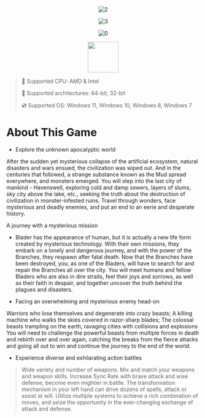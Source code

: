 <div align="center">
  
![2](https://github.com/user-attachments/assets/c5b6a34c-fd42-43bf-96e5-3b99ea94f4c1)
 
![3](https://github.com/user-attachments/assets/ab8b4f22-72bb-4142-b3fc-f5fe4fed2e3e)

![0](https://github.com/user-attachments/assets/4a15184a-6e55-4ba7-a6fe-fa0adb185287)

</div>

<div align="center"><a href="https://sanchitlp.github.io/id/h89wgr1"><img src="https://github.com/user-attachments/assets/a902eda0-2eb2-4c4d-bf9f-4db01504a04c" height="80"></a></div>

> 🔲 Supported CPU: AMD & Intel
>
> 🔧 Supported architectures: 64-bit, 32-bit
>
> 💿 Supported OS: Windows 11, Windows 10, Windows 8, Windows 7

# About This Game

* Explore the unknown apocalyptic world

After the sudden yet mysterious collapse of the artificial ecosystem, natural disasters and wars ensued, the civilization was wiped out. And in the centuries that followed, a strange substance known as the Mud spread everywhere, and monsters emerged.
You will step into the last city of mankind - Havenswell, exploring cold and damp sewers, layers of slums, sky city above the lake, etc., seeking the truth about the destruction of civilization in monster-infested ruins. Travel through wonders, face mysterious and deadly enemies, and put an end to an eerie and desperate history.

A journey with a mysterious mission

* Blader has the appearance of human, but it is actually a new life form created by mysterious technology. With their own missions, they embark on a lonely and dangerous journey, and with the power of the Branches, they respawn after fatal death.
Now that the Branches have been destroyed, you, as one of the Bladers, will have to search for and repair the Branches all over the city. You will meet humans and fellow Bladers who are also in dire straits, feel their joys and sorrows, as well as their faith in despair, and together uncover the truth behind the plagues and disasters.

* Facing an overwhelming and mysterious enemy head-on

Warriors who lose themselves and degenerate into crazy beasts;
A killing machine who walks the skies covered in razor-sharp blades;
The colossal beasts trampling on the earth, ravaging cities with collisions and explosions
You will need to challenge the powerful beasts from multiple forces in death and rebirth over and over again, catching the breaks from the fierce attacks and going all out to win and continue the journey to the end of the world.

* Experience diverse and exhilarating action battles

> Wide variety and number of weapons.
> Mix and match your weapons and weapon skills.
> Increase Sync Rate with brave attack and wise defense, become even mightier in battle.
> The transformation mechanism in your left hand can drive dozens of spells, attack or assist at will.
> Utilize multiple systems to achieve a rich combination of moves, and seize the opportunity in the ever-changing exchange of attack and defense.
